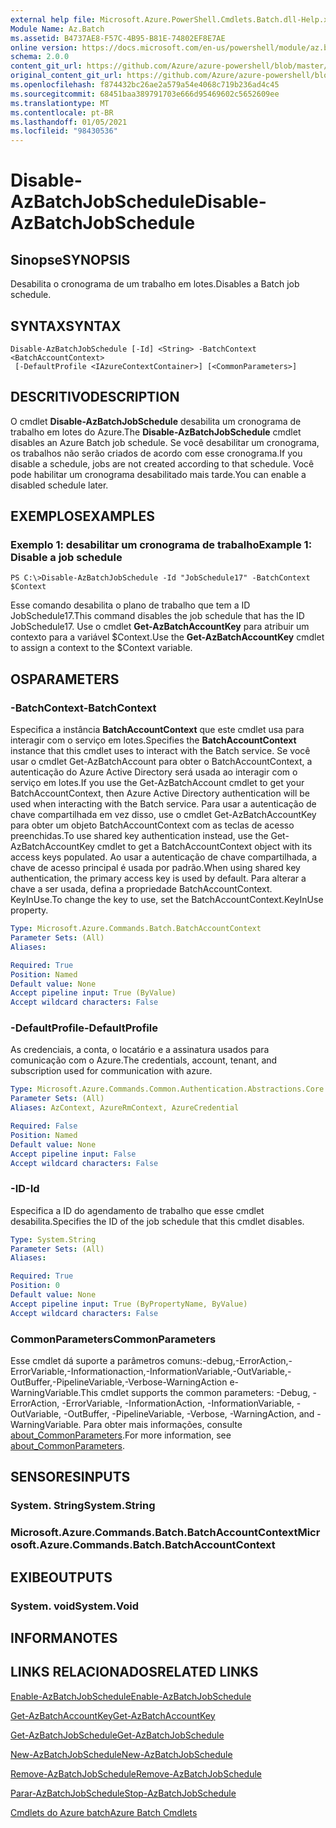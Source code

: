 ```yaml
---
external help file: Microsoft.Azure.PowerShell.Cmdlets.Batch.dll-Help.xml
Module Name: Az.Batch
ms.assetid: B4737AE8-F57C-4B95-B81E-74802EF8E7AE
online version: https://docs.microsoft.com/en-us/powershell/module/az.batch/disable-azbatchjobschedule
schema: 2.0.0
content_git_url: https://github.com/Azure/azure-powershell/blob/master/src/Batch/Batch/help/Disable-AzBatchJobSchedule.md
original_content_git_url: https://github.com/Azure/azure-powershell/blob/master/src/Batch/Batch/help/Disable-AzBatchJobSchedule.md
ms.openlocfilehash: f874432bc26ae2a579a54e4068c719b236ad4c45
ms.sourcegitcommit: 68451baa389791703e666d95469602c5652609ee
ms.translationtype: MT
ms.contentlocale: pt-BR
ms.lasthandoff: 01/05/2021
ms.locfileid: "98430536"
---
```

# <span data-ttu-id="13bde-101">Disable-AzBatchJobSchedule</span><span class="sxs-lookup"><span data-stu-id="13bde-101">Disable-AzBatchJobSchedule</span></span>

## <span data-ttu-id="13bde-102">Sinopse</span><span class="sxs-lookup"><span data-stu-id="13bde-102">SYNOPSIS</span></span>
<span data-ttu-id="13bde-103">Desabilita o cronograma de um trabalho em lotes.</span><span class="sxs-lookup"><span data-stu-id="13bde-103">Disables a Batch job schedule.</span></span>

## <span data-ttu-id="13bde-104">SYNTAX</span><span class="sxs-lookup"><span data-stu-id="13bde-104">SYNTAX</span></span>

```
Disable-AzBatchJobSchedule [-Id] <String> -BatchContext <BatchAccountContext>
 [-DefaultProfile <IAzureContextContainer>] [<CommonParameters>]
```

## <span data-ttu-id="13bde-105">DESCRITIVO</span><span class="sxs-lookup"><span data-stu-id="13bde-105">DESCRIPTION</span></span>
<span data-ttu-id="13bde-106">O cmdlet **Disable-AzBatchJobSchedule** desabilita um cronograma de trabalho em lotes do Azure.</span><span class="sxs-lookup"><span data-stu-id="13bde-106">The **Disable-AzBatchJobSchedule** cmdlet disables an Azure Batch job schedule.</span></span>
<span data-ttu-id="13bde-107">Se você desabilitar um cronograma, os trabalhos não serão criados de acordo com esse cronograma.</span><span class="sxs-lookup"><span data-stu-id="13bde-107">If you disable a schedule, jobs are not created according to that schedule.</span></span>
<span data-ttu-id="13bde-108">Você pode habilitar um cronograma desabilitado mais tarde.</span><span class="sxs-lookup"><span data-stu-id="13bde-108">You can enable a disabled schedule later.</span></span>

## <span data-ttu-id="13bde-109">EXEMPLOS</span><span class="sxs-lookup"><span data-stu-id="13bde-109">EXAMPLES</span></span>

### <span data-ttu-id="13bde-110">Exemplo 1: desabilitar um cronograma de trabalho</span><span class="sxs-lookup"><span data-stu-id="13bde-110">Example 1: Disable a job schedule</span></span>
```
PS C:\>Disable-AzBatchJobSchedule -Id "JobSchedule17" -BatchContext $Context
```

<span data-ttu-id="13bde-111">Esse comando desabilita o plano de trabalho que tem a ID JobSchedule17.</span><span class="sxs-lookup"><span data-stu-id="13bde-111">This command disables the job schedule that has the ID JobSchedule17.</span></span>
<span data-ttu-id="13bde-112">Use o cmdlet **Get-AzBatchAccountKey** para atribuir um contexto para a variável $Context.</span><span class="sxs-lookup"><span data-stu-id="13bde-112">Use the **Get-AzBatchAccountKey** cmdlet to assign a context to the $Context variable.</span></span>

## <span data-ttu-id="13bde-113">OS</span><span class="sxs-lookup"><span data-stu-id="13bde-113">PARAMETERS</span></span>

### <span data-ttu-id="13bde-114">-BatchContext</span><span class="sxs-lookup"><span data-stu-id="13bde-114">-BatchContext</span></span>
<span data-ttu-id="13bde-115">Especifica a instância **BatchAccountContext** que este cmdlet usa para interagir com o serviço em lotes.</span><span class="sxs-lookup"><span data-stu-id="13bde-115">Specifies the **BatchAccountContext** instance that this cmdlet uses to interact with the Batch service.</span></span>
<span data-ttu-id="13bde-116">Se você usar o cmdlet Get-AzBatchAccount para obter o BatchAccountContext, a autenticação do Azure Active Directory será usada ao interagir com o serviço em lotes.</span><span class="sxs-lookup"><span data-stu-id="13bde-116">If you use the Get-AzBatchAccount cmdlet to get your BatchAccountContext, then Azure Active Directory authentication will be used when interacting with the Batch service.</span></span> <span data-ttu-id="13bde-117">Para usar a autenticação de chave compartilhada em vez disso, use o cmdlet Get-AzBatchAccountKey para obter um objeto BatchAccountContext com as teclas de acesso preenchidas.</span><span class="sxs-lookup"><span data-stu-id="13bde-117">To use shared key authentication instead, use the Get-AzBatchAccountKey cmdlet to get a BatchAccountContext object with its access keys populated.</span></span> <span data-ttu-id="13bde-118">Ao usar a autenticação de chave compartilhada, a chave de acesso principal é usada por padrão.</span><span class="sxs-lookup"><span data-stu-id="13bde-118">When using shared key authentication, the primary access key is used by default.</span></span> <span data-ttu-id="13bde-119">Para alterar a chave a ser usada, defina a propriedade BatchAccountContext. KeyInUse.</span><span class="sxs-lookup"><span data-stu-id="13bde-119">To change the key to use, set the BatchAccountContext.KeyInUse property.</span></span>

```yaml
Type: Microsoft.Azure.Commands.Batch.BatchAccountContext
Parameter Sets: (All)
Aliases:

Required: True
Position: Named
Default value: None
Accept pipeline input: True (ByValue)
Accept wildcard characters: False
```

### <span data-ttu-id="13bde-120">-DefaultProfile</span><span class="sxs-lookup"><span data-stu-id="13bde-120">-DefaultProfile</span></span>
<span data-ttu-id="13bde-121">As credenciais, a conta, o locatário e a assinatura usados para comunicação com o Azure.</span><span class="sxs-lookup"><span data-stu-id="13bde-121">The credentials, account, tenant, and subscription used for communication with azure.</span></span>

```yaml
Type: Microsoft.Azure.Commands.Common.Authentication.Abstractions.Core.IAzureContextContainer
Parameter Sets: (All)
Aliases: AzContext, AzureRmContext, AzureCredential

Required: False
Position: Named
Default value: None
Accept pipeline input: False
Accept wildcard characters: False
```

### <span data-ttu-id="13bde-122">-ID</span><span class="sxs-lookup"><span data-stu-id="13bde-122">-Id</span></span>
<span data-ttu-id="13bde-123">Especifica a ID do agendamento de trabalho que esse cmdlet desabilita.</span><span class="sxs-lookup"><span data-stu-id="13bde-123">Specifies the ID of the job schedule that this cmdlet disables.</span></span>

```yaml
Type: System.String
Parameter Sets: (All)
Aliases:

Required: True
Position: 0
Default value: None
Accept pipeline input: True (ByPropertyName, ByValue)
Accept wildcard characters: False
```

### <span data-ttu-id="13bde-124">CommonParameters</span><span class="sxs-lookup"><span data-stu-id="13bde-124">CommonParameters</span></span>
<span data-ttu-id="13bde-125">Esse cmdlet dá suporte a parâmetros comuns:-debug,-ErrorAction,-ErrorVariable,-Informationaction,-InformationVariable,-OutVariable,-OutBuffer,-PipelineVariable,-Verbose-WarningAction e-WarningVariable.</span><span class="sxs-lookup"><span data-stu-id="13bde-125">This cmdlet supports the common parameters: -Debug, -ErrorAction, -ErrorVariable, -InformationAction, -InformationVariable, -OutVariable, -OutBuffer, -PipelineVariable, -Verbose, -WarningAction, and -WarningVariable.</span></span> <span data-ttu-id="13bde-126">Para obter mais informações, consulte [about_CommonParameters](http://go.microsoft.com/fwlink/?LinkID=113216).</span><span class="sxs-lookup"><span data-stu-id="13bde-126">For more information, see [about_CommonParameters](http://go.microsoft.com/fwlink/?LinkID=113216).</span></span>

## <span data-ttu-id="13bde-127">SENSORES</span><span class="sxs-lookup"><span data-stu-id="13bde-127">INPUTS</span></span>

### <span data-ttu-id="13bde-128">System. String</span><span class="sxs-lookup"><span data-stu-id="13bde-128">System.String</span></span>

### <span data-ttu-id="13bde-129">Microsoft.Azure.Commands.Batch.BatchAccountContext</span><span class="sxs-lookup"><span data-stu-id="13bde-129">Microsoft.Azure.Commands.Batch.BatchAccountContext</span></span>

## <span data-ttu-id="13bde-130">EXIBE</span><span class="sxs-lookup"><span data-stu-id="13bde-130">OUTPUTS</span></span>

### <span data-ttu-id="13bde-131">System. void</span><span class="sxs-lookup"><span data-stu-id="13bde-131">System.Void</span></span>

## <span data-ttu-id="13bde-132">INFORMA</span><span class="sxs-lookup"><span data-stu-id="13bde-132">NOTES</span></span>

## <span data-ttu-id="13bde-133">LINKS RELACIONADOS</span><span class="sxs-lookup"><span data-stu-id="13bde-133">RELATED LINKS</span></span>

[<span data-ttu-id="13bde-134">Enable-AzBatchJobSchedule</span><span class="sxs-lookup"><span data-stu-id="13bde-134">Enable-AzBatchJobSchedule</span></span>](./Enable-AzBatchJobSchedule.md)

[<span data-ttu-id="13bde-135">Get-AzBatchAccountKey</span><span class="sxs-lookup"><span data-stu-id="13bde-135">Get-AzBatchAccountKey</span></span>](./Get-AzBatchAccountKey.md)

[<span data-ttu-id="13bde-136">Get-AzBatchJobSchedule</span><span class="sxs-lookup"><span data-stu-id="13bde-136">Get-AzBatchJobSchedule</span></span>](./Get-AzBatchJobSchedule.md)

[<span data-ttu-id="13bde-137">New-AzBatchJobSchedule</span><span class="sxs-lookup"><span data-stu-id="13bde-137">New-AzBatchJobSchedule</span></span>](./New-AzBatchJobSchedule.md)

[<span data-ttu-id="13bde-138">Remove-AzBatchJobSchedule</span><span class="sxs-lookup"><span data-stu-id="13bde-138">Remove-AzBatchJobSchedule</span></span>](./Remove-AzBatchJobSchedule.md)

[<span data-ttu-id="13bde-139">Parar-AzBatchJobSchedule</span><span class="sxs-lookup"><span data-stu-id="13bde-139">Stop-AzBatchJobSchedule</span></span>](./Stop-AzBatchJobSchedule.md)

[<span data-ttu-id="13bde-140">Cmdlets do Azure batch</span><span class="sxs-lookup"><span data-stu-id="13bde-140">Azure Batch Cmdlets</span></span>](/powershell/module/Az.Batch/)

